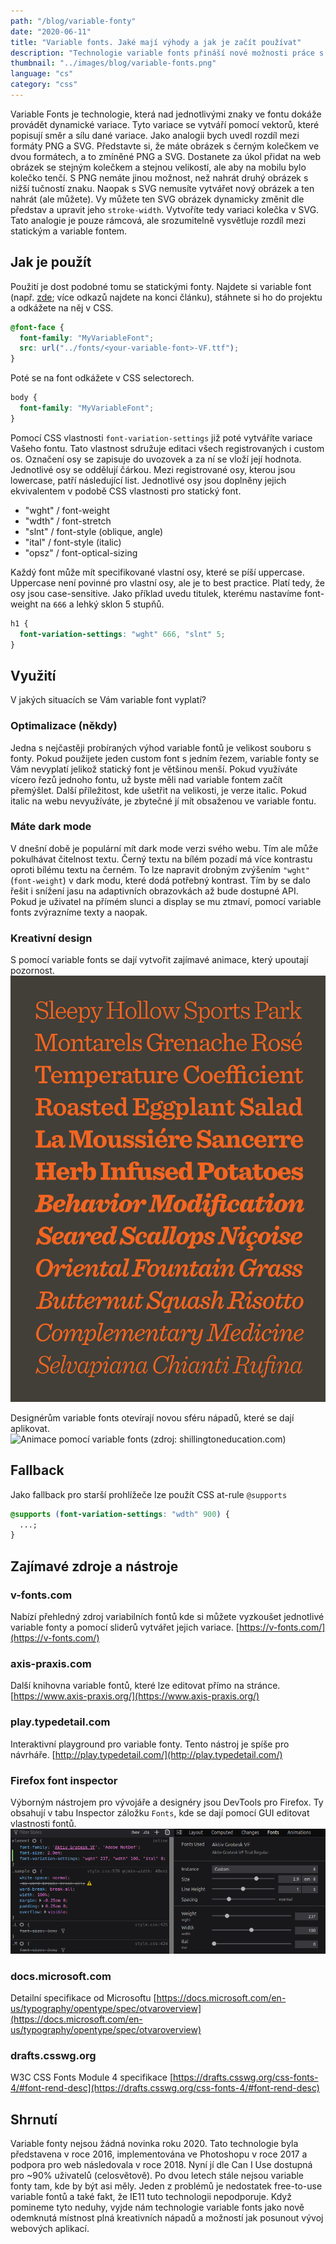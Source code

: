 ```yaml
---
path: "/blog/variable-fonty"
date: "2020-06-11"
title: "Variable fonts. Jaké mají výhody a jak je začít používat"
description: "Technologie variable fonts přináší nové možnosti práce s fontem na webových stránkách."
thumbnail: "../images/blog/variable-fonts.png"
language: "cs"
category: "css"
---
```


Variable Fonts je technologie, která nad jednotlivými znaky ve fontu dokáže provádět dynamické variace. Tyto variace se vytváří pomocí vektorů, které popisují směr a sílu dané variace. Jako analogii bych uvedl rozdíl mezi formáty PNG a SVG. Představte si, že máte obrázek s černým kolečkem ve dvou formátech, a to zmíněné PNG a SVG. Dostanete za úkol přidat na web obrázek se stejným kolečkem a stejnou velikostí, ale aby na mobilu bylo kolečko tenčí. S PNG nemáte jinou možnost, než nahrát druhý obrázek s nižší tučností znaku. Naopak s SVG nemusíte vytvářet nový obrázek a ten nahrát (ale můžete). Vy můžete ten SVG obrázek dynamicky změnit dle představ a upravit jeho `stroke-width`. Vytvoříte tedy variaci kolečka v SVG. Tato analogie je pouze rámcová, ale srozumitelně vysvětluje rozdíl mezi statickým a variable fontem.

## Jak je použít

Použití je dost podobné tomu se statickými fonty. Najdete si variable font (např. [zde](https://fonts.google.com/?vfonly); více odkazů najdete na konci článku), stáhnete si ho do projektu a odkážete na něj v CSS.

```css
@font-face {
  font-family: "MyVariableFont";
  src: url("../fonts/<your-variable-font>-VF.ttf");
}
```

Poté se na font odkážete v CSS selectorech.

```css
body {
  font-family: "MyVariableFont";
}
```

Pomocí CSS vlastnosti `font-variation-settings` již poté vytváříte variace Vašeho fontu. Tato vlastnost sdružuje editaci všech registrovaných i custom os. Označení osy se zapisuje do uvozovek a za ní se vloží její hodnota. Jednotlivé osy se oddělují čárkou. Mezi registrované osy, kterou jsou lowercase, patří následující list. Jednotlivé osy jsou doplněny jejich ekvivalentem v podobě CSS vlastnosti pro statický font.

- "wght" / font-weight
- "wdth" / font-stretch
- "slnt" / font-style (oblique, angle)
- "ital" / font-style (italic)
- "opsz" / font-optical-sizing

Každý font může mít specifikované vlastní osy, které se píší uppercase. Uppercase není povinné pro vlastní osy, ale je to best practice. Platí tedy, že osy jsou case-sensitive.
Jako příklad uvedu titulek, kterému nastavíme font-weight na `666` a lehký sklon 5 stupňů.

```css
h1 {
  font-variation-settings: "wght" 666, "slnt" 5;
}
```

## Využití

V jakých situacích se Vám variable font vyplatí?

### Optimalizace (někdy)

Jedna s nejčastěji probíraných výhod variable fontů je velikost souboru s fonty. Pokud použijete jeden custom font s jedním řezem, variable fonty se Vám nevyplatí jelikož statický font je většinou menší. Pokud využíváte vícero řezů jednoho fontu, už byste měli nad variable fontem začít přemýšlet. Další příležitost, kde ušetřit na velikosti, je verze italic. Pokud italic na webu nevyužíváte, je zbytečné jí mít obsaženou ve variable fontu.

### Máte dark mode

V dnešní době je populární mít dark mode verzi svého webu. Tím ale může pokulhávat čitelnost textu. Černý textu na bílém pozadí má více kontrastu oproti bílému textu na černém. To lze napravit drobným zvýšením `"wght"` (`font-weight`) v dark modu, které dodá potřebný kontrast. Tím by se dalo řešit i snížení jasu na adaptivních obrazovkách až bude dostupné API. Pokud je uživatel na přímém slunci a display se mu ztmaví, pomocí variable fonts zvýrazníme texty a naopak.

### Kreativní design

S pomocí variable fonts se dají vytvořit zajímavé animace, který upoutají pozornost.
![Jak lze použít jeden variable font (zdroj: fontsmith.com)](../images/blog/vf-static.jpg)

Designérům variable fonts otevírají novou sféru nápadů, které se dají aplikovat.
![Animace pomocí variable fonts (zdroj: shillingtoneducation.com)](../images/blog/vf-animation-demo.gif)

## Fallback

Jako fallback pro starší prohlížeče lze použít CSS at-rule `@supports`

```css
@supports (font-variation-settings: "wdth" 900) {
  ...;
}
```

## Zajímavé zdroje a nástroje

### v-fonts.com

Nabízí přehledný zdroj variabilních fontů kde si můžete vyzkoušet jednotlivé variable fonty a pomocí sliderů vytvářet jejich variace.
[https://v-fonts.com/](https://v-fonts.com/)

### axis-praxis.com

Další knihovna variable fontů, které lze editovat přímo na stránce.
[https://www.axis-praxis.org/](https://www.axis-praxis.org/)

### play.typedetail.com

Interaktivní playground pro variable fonty. Tento nástroj je spíše pro návrháře.
[http://play.typedetail.com/](http://play.typedetail.com/)

### Firefox font inspector

Výborným nástrojem pro vývojáře a designéry jsou DevTools pro Firefox. Ty obsahují v tabu Inspector záložku `Fonts`, kde se dají pomocí GUI editovat vlastnosti fontů.
![Rozhraní Firefox DevTools pro font (zdroj: vlastní zpracování)](../images/blog/firefox-font-inspector.png)

### docs.microsoft.com

Detailní specifikace od Microsoftu
[https://docs.microsoft.com/en-us/typography/opentype/spec/otvaroverview](https://docs.microsoft.com/en-us/typography/opentype/spec/otvaroverview)

### drafts.csswg.org

W3C CSS Fonts Module 4 specifikace
[https://drafts.csswg.org/css-fonts-4/#font-rend-desc](https://drafts.csswg.org/css-fonts-4/#font-rend-desc)

## Shrnutí

Variable fonty nejsou žádná novinka roku 2020. Tato technologie byla představena v roce 2016, implementována ve Photoshopu v roce 2017 a podpora pro web následovala v roce 2018. Nyní jí dle Can I Use dostupná pro ~90% uživatelů (celosvětově). Po dvou letech stále nejsou variable fonty tam, kde by být asi měly. Jeden z problémů je nedostatek free-to-use variable fontů a také fakt, že IE11 tuto technologii nepodporuje. Když pomineme tyto neduhy, vyjde nám technologie variable fonts jako nově odemknutá místnost plná kreativních nápadů a možností jak posunout vývoj webových aplikací.
